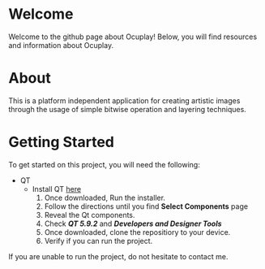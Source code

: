 # Welcome
Welcome to the github page about Ocuplay! Below, you will find resources and information about Ocuplay.

# About
This is a platform independent application for creating artistic images through the usage of simple bitwise operation and layering techniques.

# Getting Started
To get started on this project, you will need the following:
  * QT
    * Install QT [here](https://www.qt.io/download)
      1. Once downloaded, Run the installer.
      2. Follow the directions until you find **Select Components** page
      3. Reveal the Qt components.
      4. Check ***QT 5.9.2*** and ***Developers and Designer Tools***
      5. Once downloaded, clone the repositiory to your device.
      6. Verify if you can run the project.
      
If you are unable to run the project, do not hesitate to contact me.
